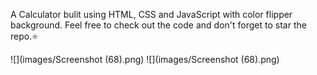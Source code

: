 A Calculator bulit  using HTML, CSS and JavaScript with color flipper background. Feel free to check out the code and don't forget to star the repo.⭐

![](images/Screenshot (68).png)
![](images/Screenshot (68).png)